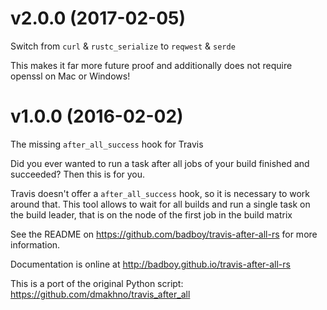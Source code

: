 # v2.0.0 (2017-02-05)

Switch from `curl` & `rustc_serialize` to `reqwest` & `serde`

This makes it far more future proof and additionally does not require
openssl on Mac or Windows!

# v1.0.0 (2016-02-02)

The missing `after_all_success` hook for Travis

Did you ever wanted to run a task after all jobs of your build finished and succeeded?
Then this is for you.

Travis doesn't offer a `after_all_success` hook, so it is necessary to work around that.
This tool allows to wait for all builds and run a single task on the build leader,
that is on the node of the first job in the build matrix

See the README on <https://github.com/badboy/travis-after-all-rs> for more information.

Documentation is online at <http://badboy.github.io/travis-after-all-rs>

This is a port of the original Python script: <https://github.com/dmakhno/travis_after_all>
